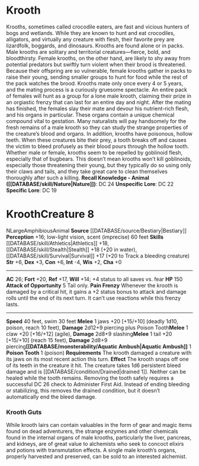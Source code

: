 ﻿---
ac: '26'
alignment: N
charisma: '+0'
constitution: '+6'
creature_ability:
- Aquatic Ambush
- Attack of Opportunity
- Pain Frenzy
- Poison Tooth
dexterity: '+3'
fortitude: '+20'
hp: '150'
id: '276'
intelligence: '-4'
land_speed: '40'
level: '8'
max_speed: '40'
name: Krooth
perception: '+16'
rarity: Common
reflex: '+17'
sense:
- low-light vision
- scent (imprecise) 60 feet
size: Large
skill:
- '[[DATABASE/skill/Athletics|Athletics]] +18'
- '[[DATABASE/skill/Stealth|Stealth]] +18'
- '[[DATABASE/skill/Survival|Survival]] +17'
source: '[[DATABASE/source/Bestiary|Bestiary]]'
speed:
- 40 feet
- swim 30 feet
strength: '+6'
strength_req: '6'
strongest_save:
- Fortitude
swim_speed: '30'
trait:
- '[[DATABASE/trait/Amphibious|Amphibious]]'
- '[[DATABASE/trait/Animal|Animal]]'
type: Creature
vision: Low-light vision
weakest_save:
- Will
will: '+14'
wisdom: '+2'

---
# Krooth

Krooths, sometimes called crocodile eaters, are fast and vicious hunters of bogs and wetlands. While they are known to hunt and eat crocodiles, alligators, and virtually any creature with flesh, their favorite prey are lizardfolk, boggards, and dinosaurs.
 Krooths are found alone or in packs. Male krooths are solitary and territorial creatures—fierce, bold, and bloodthirsty. Female krooths, on the other hand, are likely to shy away from potential predators but swiftly turn violent when their brood is threatened. Because their offspring are so vulnerable, female krooths gather in packs to raise their young, sending smaller groups to hunt for food while the rest of the pack watches the brood. Krooths mate only once every 4 or 5 years, and the mating process is a curiously gruesome spectacle. An entire pack of females will hunt as a group for a lone male krooth, claiming their prize in an orgiastic frenzy that can last for an entire day and night. After the mating has finished, the females slay their mate and devour his nutrient-rich flesh, and his organs in particular. These organs contain a unique chemical compound vital to gestation. Many naturalists will pay handsomely for the fresh remains of a male krooth so they can study the strange properties of the creature’s blood and organs. In addition, krooths have poisonous, hollow teeth. When these creatures bite their prey, a tooth breaks off and causes the victim to bleed profusely as their blood pours through the hollow tooth.
 Whether male or female, krooths seem to be repelled by goblinoid flesh, especially that of bugbears. This doesn’t mean krooths won’t kill goblinoids, especially those threatening their young, but they typically do so using only their claws and tails, and they take great care to clean themselves thoroughly after such a killing.
**Recall Knowledge - Animal ([[DATABASE/skill/Nature|Nature]])**: DC 24
**Unspecific Lore**: DC 22
**Specific Lore**: DC 19

# Krooth<span class="item-type">Creature 8</span>

<span class="trait-alignment item-trait">N</span><span class="trait-size item-trait">Large</span><span class="item-trait">Amphibious</span><span class="item-trait">Animal</span>
**Source** [[DATABASE/source/Bestiary|Bestiary]]
**Perception** +16; low-light vision, scent (imprecise) 60 feet
**Skills** [[DATABASE/skill/Athletics|Athletics]] +18, [[DATABASE/skill/Stealth|Stealth]] +18 (+20 in water), [[DATABASE/skill/Survival|Survival]] +17 (+20 to Track a bleeding creature)
**Str** +6, **Dex** +3, **Con** +6, **Int** -4, **Wis** +2, **Cha** +0

---
**AC** 26; **Fort** +20, **Ref** +17, **Will** +14; +4 status to all saves vs. fear
**HP** 150
<span class="in-box-ability">**Attack of Opportunity** <span class="action-icon">5</span> Tail only.</span><span class="in-box-ability"> **Pain Frenzy** Whenever the krooth is damaged by a critical hit, it gains a +2 status bonus to attack and damage rolls until the end of its next turn. It can’t use reactions while this frenzy lasts.</span>

---
**Speed** 40 feet, swim 30 feet
<span class="in-box-ability">**Melee** <span class="action-icon">1</span> jaws +20 [+15/+10] (deadly 1d10, poison, reach 10 feet), **Damage** 2d12+9 piercing plus Poison Tooth</span><span class="in-box-ability">**Melee** <span class="action-icon">1</span> claw +20 [+16/+12] (agile), **Damage** 2d8+9 slashing</span><span class="in-box-ability">**Melee** <span class="action-icon">1</span> tail +20 [+15/+10] (reach 15 feet), **Damage** 2d8+9 piercing</span><span class="in-box-ability">**[[DATABASE/monsterability/Aquatic Ambush|Aquatic Ambush]]** <span class="action-icon">1</span> </span><span class="in-box-ability">**Poison Tooth** <span class="action-icon">1</span> (poison) **Requirements** The krooth damaged a creature with its jaws on its most recent action this turn. **Effect** The krooth snaps off one of its teeth in the creature it hit. The creature takes 1d6 persistent bleed damage and is [[DATABASE/condition/Drained|drained 1]]. Neither can be healed while the tooth remains. Removing the tooth safely requires a successful DC 26 check to Administer First Aid. Instead of ending bleeding or stabilizing, this removes the drained condition, but it doesn’t automatically end the bleed damage.</span>

###  Krooth Guts

While krooth lairs can contain valuables in the form of gear and magic items found on dead adventurers, the strange enzymes and other chemicals found in the internal organs of male krooths, particularly the liver, pancreas, and kidneys, are of great value to alchemists who seek to concoct elixirs and potions with transmutation effects. A single male krooth’s organs, properly harvested and preserved, can be sold to an interested alchemist.